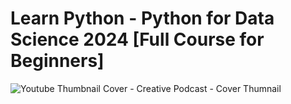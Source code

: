 # Learn Python - Python for Data Science 2024 [Full Course for Beginners]
![Youtube Thumbnail Cover - Creative Podcast - Cover Thumnail](https://github.com/TatevKaren/Python-For-Data-Science/assets/76843403/9508e740-d8cb-4bd0-a807-9015f5a57c66)
